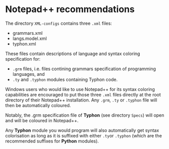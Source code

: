 #  Notepad++ recommendations

The directory `XML-configs` contains three `.xml` files:
- grammars.xml
- langs.model.xml
- typhon.xml

These files contain descriptions of language and syntax coloring specification 
for:
- `.grm` files, i.e. files contining grammars specification of programming 
languages, and
- `.ty` and `.typhon` modules containing Typhon code.

Windows users who would like to use Notepad++ for its syntax coloring 
capabilities are encouraged to put those three `.xml` files directly at the 
root directory of their Notepad++ installation. Any `.grm`, `.ty` or 
`.typhon` file will then be automatically coloured.

Notably, the .grm specification file of __Typhon__ (see directory `Specs`) will
open and will be coloured in Notepad++.

Any __Typhon__ module you would program will also automatically get syntax 
colorisation as long as it is suffixed with either `.ty`or `.typhon` (which are
the recommended suffixes for __Python__ modules).
